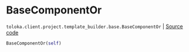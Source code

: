 # BaseComponentOr
`toloka.client.project.template_builder.base.BaseComponentOr` | [Source code](https://github.com/Toloka/toloka-kit/blob/v0.1.24/src/client/project/template_builder/base.py#L139)

```python
BaseComponentOr(self)
```

